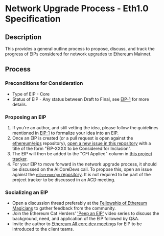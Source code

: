# Network Upgrade Process - Eth1.0 Specification

## Description
This provides a general outline process to propose, discuss, and track the progress of EIPs considered for network upgrades to Ethereum Mainnet.

## Process

### Preconditions for Consideration
 - Type of EIP -  Core
 - Status of EIP - Any status between Draft to Final, see [EIP-1](https://eips.ethereum.org/EIPS/eip-1#core-eips) for more details.

### Proposing an EIP

1. If you're an author, and still vetting the idea, please follow the guidelines mentioned in [EIP-1](https://eips.ethereum.org/EIPS/eip-1) to formalize your idea into an EIP.
1. Once an EIP is created (or a pull request is open against the [ethereum/eips](https://github.com/ethereum/EIPs/pulls) repository), [open a new issue in this repository](https://github.com/ethereum/eth1.0-specs/issues/new) with a title of the form "EIP-XXXX to be Considered for Inclusion".
1. The EIP will then be added to the "CFI Applied" column in [this project tracker](https://github.com/ethereum/eth1.0-specs/projects/1).
1. For your EIP to move forward in the network upgrade process, it should be discussed on the AllCoreDevs call. To propose this, open an issue against the [`ethereum/pm` repository](https://github.com/ethereum/pm/issues/new). It is not required to be part of the project tracker to be discussed in an ACD meeting.

### Socializing an EIP
- Open a discussion thread preferably at the [Fellowship of Ethereum Magicians](https://ethereum-magicians.org/) to gather feedback from the community. 
- Join the Ethereum Cat Herders' ['Peep an EIP'](https://github.com/ethereum-cat-herders/PM/projects/2#column-10491086) video series to discuss the background, need, and application of the EIP followed by Q&A.
- Invite the author to [Ethereum All core dev meetings](https://github.com/ethereum/pm#all-core-devs-meetings) for EIP to be introduced to the client teams.

